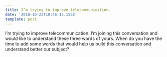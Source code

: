 ```yaml
---
title: I’m trying to improve telecommunication.
date: '2018-10-22T10:46:15.155Z'
template: post
---
```

I’m trying to improve telecommunication. I’m joining this conversation and would like to understand these three words of yours. When do you have the time to add some words that would help us build this conversation and understand better our subject?
